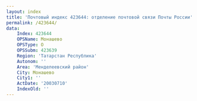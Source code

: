 ```yaml
---
layout: index
title: 'Почтовый индекс 423644: отделение почтовой связи Почты России'
permalink: /423644/
data:
    Index: 423644
    OPSName: Монашево
    OPSType: О
    OPSSubm: 423639
    Region: 'Татарстан Республика'
    Autonom: ''
    Area: 'Менделеевский район'
    City: Монашево
    City1: ''
    ActDate: '20030710'
    IndexOld: ''
---
```

